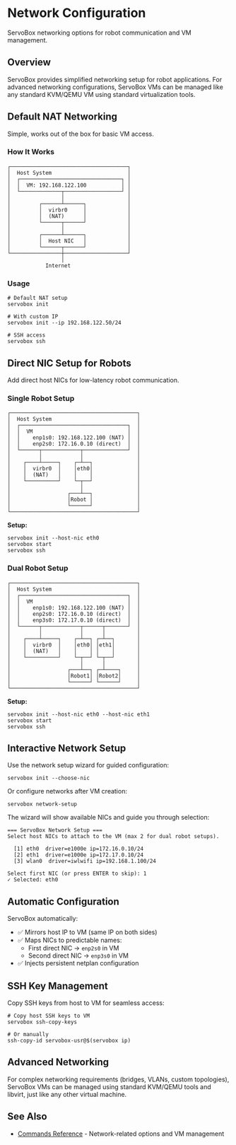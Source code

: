 # Network Configuration

ServoBox networking options for robot communication and VM management.

## Overview

ServoBox provides simplified networking setup for robot applications. For advanced networking configurations, ServoBox VMs can be managed like any standard KVM/QEMU VM using standard virtualization tools.

## Default NAT Networking

Simple, works out of the box for basic VM access.

### How It Works

```
┌─────────────────────────────────────┐
│  Host System                        │
│  ┌────────────────────────────────┐ │
│  │  VM: 192.168.122.100           │ │
│  └─────────────┬──────────────────┘ │
│                │                    │
│         ┌──────┴──────┐             │
│         │  virbr0     │             │
│         │  (NAT)      │             │
│         └──────┬──────┘             │
│                │                    │
│         ┌──────┴──────┐             │
│         │  Host NIC   │             │
│         └──────┬──────┘             │
└────────────────┼────────────────────┘
                 │
            Internet
```

### Usage

```console
# Default NAT setup
servobox init

# With custom IP
servobox init --ip 192.168.122.50/24

# SSH access
servobox ssh
```

## Direct NIC Setup for Robots

Add direct host NICs for low-latency robot communication.

### Single Robot Setup

```
┌────────────────────────────────────────┐
│  Host System                           │
│  ┌──────────────────────────────────┐  │
│  │  VM                              │  │
│  │    enp1s0: 192.168.122.100 (NAT) │  │
│  │    enp2s0: 172.16.0.10 (direct)  │  │
│  └──────┬────────────┬──────────────┘  │
│         │            │                 │
│    ┌────┴─────┐    ┌─┴──┐              │
│    │  virbr0  │    │eth0│              │
│    │  (NAT)   │    │    │              │
│    └──────────┘    └─┬──┘              │
│                      │                 │
│                  ┌───┴──┐              │
│                  │Robot │              │
│                  └──────┘              │
└────────────────────────────────────────┘
```

**Setup:**
```console
servobox init --host-nic eth0
servobox start
servobox ssh
```

### Dual Robot Setup

```
┌────────────────────────────────────────┐
│  Host System                           │
│  ┌──────────────────────────────────┐  │
│  │  VM                              │  │
│  │    enp1s0: 192.168.122.100 (NAT) │  │
│  │    enp2s0: 172.16.0.10 (direct)  │  │
│  │    enp3s0: 172.17.0.10 (direct)  │  │
│  └──────┬────────────┬──────┬───────┘  │
│         │            │      │          │
│    ┌────┴─────┐    ┌─┴──┐ ┌─┴──┐       │
│    │  virbr0  │    │eth0│ │eth1│       │
│    │  (NAT)   │    │    │ │    │       │
│    └──────────┘    └─┬──┘ └─┬──┘       │
│                      │      │          │
│                  ┌───┴──┐ ┌─┴────┐     │
│                  │Robot1│ │Robot2│     │
│                  └──────┘ └──────┘     │
└────────────────────────────────────────┘
```

**Setup:**
```console
servobox init --host-nic eth0 --host-nic eth1
servobox start
servobox ssh
```

## Interactive Network Setup

Use the network setup wizard for guided configuration:

```console
servobox init --choose-nic
```

Or configure networks after VM creation:

```console
servobox network-setup
```

The wizard will show available NICs and guide you through selection:

```
=== ServoBox Network Setup ===
Select host NICs to attach to the VM (max 2 for dual robot setups).

  [1] eth0  driver=e1000e ip=172.16.0.10/24
  [2] eth1  driver=e1000e ip=172.17.0.10/24
  [3] wlan0  driver=iwlwifi ip=192.168.1.100/24

Select first NIC (or press ENTER to skip): 1
✓ Selected: eth0
```

## Automatic Configuration

ServoBox automatically:
- ✅ Mirrors host IP to VM (same IP on both sides)
- ✅ Maps NICs to predictable names:
  - First direct NIC → `enp2s0` in VM
  - Second direct NIC → `enp3s0` in VM
- ✅ Injects persistent netplan configuration

## SSH Key Management

Copy SSH keys from host to VM for seamless access:

```console
# Copy host SSH keys to VM
servobox ssh-copy-keys

# Or manually
ssh-copy-id servobox-usr@$(servobox ip)
```

## Advanced Networking

For complex networking requirements (bridges, VLANs, custom topologies), ServoBox VMs can be managed using standard KVM/QEMU tools and libvirt, just like any other virtual machine.

## See Also

- [Commands Reference](commands.md) - Network-related options and VM management
 

